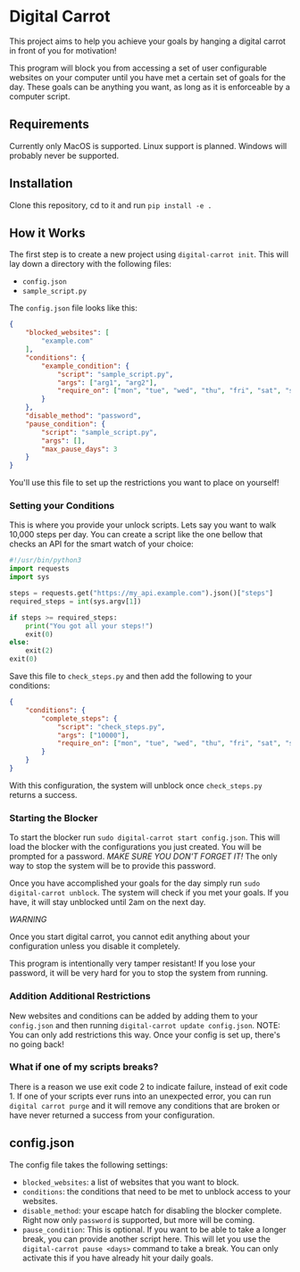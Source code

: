 # Digital Carrot

This project aims to help you achieve your goals by hanging a digital carrot in front of you for motivation!

This program will block you from accessing a set of user configurable websites on your computer until you have
met a certain set of goals for the day. These goals can be anything you want, as long as it is enforceable by
a computer script.

## Requirements

Currently only MacOS is supported. Linux support is planned. Windows will probably never be supported.

## Installation

Clone this repository, cd to it and run `pip install -e .`

## How it Works

The first step is to create a new project using `digital-carrot init`. This will lay down a directory with
the following files:

- `config.json`
- `sample_script.py`

The `config.json` file looks like this:

```json
{
    "blocked_websites": [
        "example.com"
    ],
    "conditions": {
        "example_condition": {
            "script": "sample_script.py",
            "args": ["arg1", "arg2"],
            "require_on": ["mon", "tue", "wed", "thu", "fri", "sat", "sun"]
        }
    },
    "disable_method": "password",
    "pause_condition": {
        "script": "sample_script.py",
        "args": [],
        "max_pause_days": 3
    }
}
```

You'll use this file to set up the restrictions you want to place on yourself!

### Setting your Conditions
This is where you provide your unlock scripts. Lets say you want to walk 10,000 steps per
day. You can create a script like the one bellow that checks an API for the smart watch of your choice:

```python
#!/usr/bin/python3
import requests
import sys

steps = requests.get("https://my_api.example.com").json()["steps"]
required_steps = int(sys.argv[1])

if steps >= required_steps:
    print("You got all your steps!")
    exit(0)
else:
    exit(2)
exit(0)
```

Save this file to `check_steps.py` and then add the following to your conditions:

```json
{
    "conditions": {
        "complete_steps": {
            "script": "check_steps.py",
            "args": ["10000"],
            "require_on": ["mon", "tue", "wed", "thu", "fri", "sat", "sun"]
        }
    }
}
```

With this configuration, the system will unblock once `check_steps.py` returns a success.

### Starting the Blocker

To start the blocker run `sudo digital-carrot start config.json`. This will load the blocker with the configurations
you just created. You will be prompted for a password. *MAKE SURE YOU DON'T FORGET IT!* The only way to stop
the system will be to provide this password.

Once you have accomplished your goals for the day simply run `sudo digital-carrot unblock`. The system will check
if you met your goals. If you have, it will stay unblocked until 2am on the next day.

*WARNING*

Once you start digital carrot, you cannot edit anything about your configuration unless you disable it completely.

This program is intentionally very tamper resistant! If you lose your password, it will be very hard for you to
stop the system from running.

### Addition Additional Restrictions

New websites and conditions can be added by adding them to your `config.json` and then running
`digital-carrot update config.json`. NOTE: You can only add restrictions this way. Once your
config is set up, there's no going back!

### What if one of my scripts breaks?

There is a reason we use exit code 2 to indicate failure, instead of exit code 1. If one of your scripts
ever runs into an unexpected error, you can run `digital carrot purge` and it will remove any conditions
that are broken or have never returned a success from your configuration.

## config.json

The config file takes the following settings:

- `blocked_websites`: a list of websites that you want to block.
- `conditions`: the conditions that need to be met to unblock access to your websites.
- `disable_method`: your escape hatch for disabling the blocker complete. Right now
  only `password` is supported, but more will be coming.
- `pause_condition`: This is optional. If you want to be able to take a longer break,
  you can provide another script here. This will let you use the `digital-carrot pause <days>`
  command to take a break. You can only activate this if you have already hit your
  daily goals.
